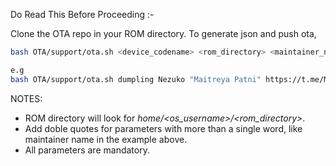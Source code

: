 Do Read This Before Proceeding :-

Clone the OTA repo in your ROM directory.
To generate json and push ota,
```bash
bash OTA/support/ota.sh <device_codename> <rom_directory> <maintainer_name> <maintainer_url> <forum_url>

e.g
bash OTA/support/ota.sh dumpling Nezuko "Maitreya Patni" https://t.me/Maitreya29 https://forum.xda-developers.com/
```
NOTES:
- ROM directory will look for *home/<os_username>/<rom_directory>*.
- Add doble quotes for parameters with more than a single word, like maintainer name in the example above.
- All parameters are mandatory.
